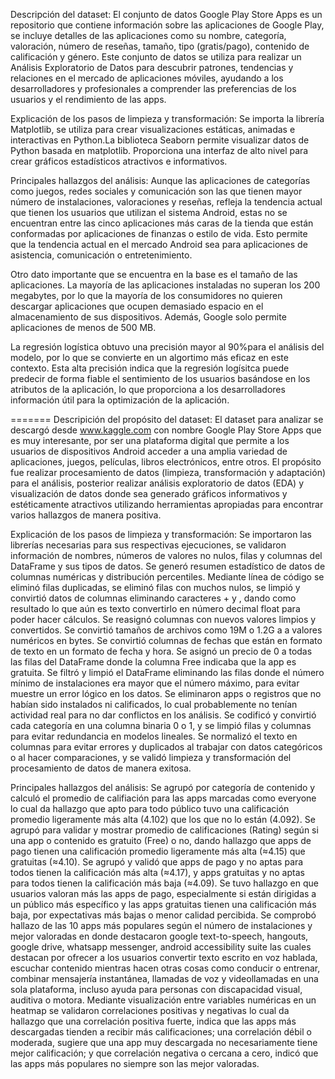 















Descripción del dataset: El conjunto de datos Google Play Store Apps es un repositorio que contiene información sobre las aplicaciones de Google Play, se incluye detalles de las aplicaciones como su nombre, categoría, valoración, número de reseñas, tamaño, tipo (gratis/pago), contenido de calificación y género. Este conjunto de datos se utiliza para realizar un Análisis Exploratorio de Datos para descubrir patrones, tendencias y relaciones en el mercado de aplicaciones móviles, ayudando a los desarrolladores y profesionales a comprender las preferencias de los usuarios y el rendimiento de las apps. 

Explicación de los pasos de limpieza y transformación: Se importa la librería Matplotlib, se utiliza para crear visualizaciones estáticas, animadas e interactivas en Python.La biblioteca Seaborn permite visualizar datos de Python basada en matplotlib. Proporciona una interfaz de alto nivel para crear gráficos estadísticos atractivos e informativos.

Principales hallazgos del análisis: Aunque las aplicaciones de categorías como juegos, redes sociales y comunicación son las que tienen mayor número de instalaciones, valoraciones y reseñas, refleja  la tendencia actual que tienen los usuarios que utilizan el sistema Android, estas no se encuentran entre las cinco aplicaciones más caras de la tienda que están conformadas por aplicaciones de finanzas o estilo de vida. Esto permite que la tendencia actual en el mercado Android sea para aplicaciones de asistencia, comunicación o entretenimiento.

Otro dato importante que se encuentra en la base es el tamaño de las aplicaciones. La mayoría de las aplicaciones instaladas no superan los 200 megabytes, por lo que la mayoría de los consumidores no quieren descargar aplicaciones que ocupen demasiado espacio en el almacenamiento de sus dispositivos. Además, Google solo permite aplicaciones de menos de 500 MB.

La regresión logística obtuvo una precisión mayor al 90%para el análisis del modelo, por lo que se convierte en un algortimo más eficaz en este contexto. Esta alta
precisión indica que la regresión logísitca puede predecir de forma fiable el sentimiento de los usuarios basándose en los atributos de la aplicación, lo que proporciona a los desarrolladores información útil para la optimización de la aplicación.


=======
Descripición del propósito del dataset: El dataset para analizar se descargó desde www.kaggle.com con nombre Google Play Store Apps que es muy interesante, por ser una plataforma digital que permite a los usuarios de dispositivos Android acceder a una amplia variedad de aplicaciones, juegos, películas, libros electrónicos, entre otros. El propósito fue realizar procesamiento de datos (limpieza, transformación y adaptación) para el análisis, posterior realizar análisis exploratorio de datos (EDA) y visualización de datos donde sea generado gráficos informativos y estéticamente atractivos utilizando herramientas apropiadas para encontrar varios hallazgos de manera positiva.

Explicación de los pasos de limpieza y transformación: Se importaron las librerías necesarias para sus respectivas ejecuciones, se validaron información de nombres, números de valores no nulos, filas y columnas del DataFrame y sus tipos de datos. Se generó resumen estadístico de datos de columnas numéricas y distribución percentiles. Mediante línea de código se eliminó filas duplicadas, se eliminó filas con muchos nulos, se limpió y convirtió datos de columnas eliminando caracteres + y , dando como resultado lo que aún es texto convertirlo en número decimal float para poder hacer cálculos. Se reasignó columnas con nuevos valores limpios y convertidos. 
Se convirtió tamaños de archivos como 19M o 1.2G a a valores numéricos en bytes. Se convirtió columnas de fechas que están en formato de texto en un formato de fecha y hora. Se asignó un precio de 0 a todas las filas del DataFrame donde la columna Free indicaba que la app es gratuita. Se filtró y limpió el DataFrame eliminando las filas donde el número mínimo de instalaciones era mayor que el número máximo, para evitar muestre un error lógico en los datos. Se eliminaron apps o registros que no habían sido instalados ni calificados, lo cual probablemente no tenían actividad real para no dar conflictos en los análisis. 
Se codificó y convirtió cada categoría en una columna binaria 0 o 1, y se limpió filas y columnas para evitar redundancia en modelos lineales. Se normalizó el texto en columnas para evitar errores y duplicados al trabajar con datos categóricos o al hacer comparaciones, y se validó limpieza y transformación del procesamiento de datos de manera exitosa.

Principales hallazgos del análisis: Se agrupó por categoría de contenido y calculó el promedio de califiación para las apps marcadas como everyone lo cual da hallazgo que apto para todo público tuvo una calificación promedio ligeramente más alta (4.102) que los que no lo están (4.092).
Se agrupó para validar y mostrar promedio de calificaciones (Rating) según si una app o contenido es gratuito (Free) o no, dando hallazgo que apps de pago tienen una calificación promedio ligeramente más alta (≈4.15) que gratuitas (≈4.10).
Se agrupó y validó que apps de pago y no aptas para todos tienen la calificación más alta (≈4.17), y apps gratuitas y no aptas para todos tienen la calificación más baja (≈4.09). Se tuvo hallazgo en que usuarios valoran más las apps de pago, especialmente si están dirigidas a un público más específico y las apps gratuitas tienen una calificación más baja, por expectativas más bajas o menor calidad percibida.
Se comprobó hallazo de las 10 apps más populares según el número de instalaciones y mejor valoradas en donde destacaron google text-to-speech, hangouts, google drive, whatsapp messenger, android accessibility suite las cuales destacan por ofrecer a los usuarios convertir texto escrito en voz hablada, escuchar contenido mientras hacen otras cosas como conducir o entrenar, combinar mensajería instantánea, llamadas de voz y videollamadas en una sola plataforma, incluso ayuda para personas con discapacidad visual, auditiva o motora.
Mediante visualización entre variables numéricas en un heatmap se validaron correlaciones positivas y negativas lo cual da hallazgo que una correlación positiva fuerte, indica que las apps más descargadas tienden a recibir más calificaciones; una correlación débil o moderada, sugiere que una app muy descargada no necesariamente tiene mejor calificación; y que correlación negativa o cercana a cero, indicó que las apps más populares no siempre son las mejor valoradas.


















